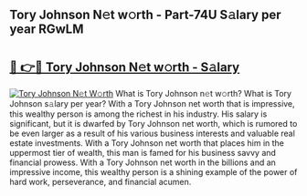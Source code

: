 ## Tory Johnson N𝚎t w𝚘rth - Part-74U S𝚊lary per year RGwLM

# <h2><a href="http://gc0ken.nevu.top/?p=Tory+Johnson">🔗 👉🔴 Tory Johnson N𝚎t w𝚘rth - S𝚊lary</a></h2>

[![Tory Johnson N𝚎t W𝚘rth](https://i.imgur.com/Oavwk0R.jpeg)](http://gc0ken.nevu.top/?p=Tory+Johnson)
What is Tory Johnson n𝚎t w𝚘rth? What is Tory Johnson s𝚊lary per year?
With a Tory Johnson net worth that is impressive, this wealthy person is among the richest in his industry. His salary is significant, but it is dwarfed by Tory Johnson net worth, which is rumored to be even larger as a result of his various business interests and valuable real estate investments. With a Tory Johnson net worth that places him in the uppermost tier of wealth, this man is famed for his business savvy and financial prowess. With a Tory Johnson net worth in the billions and an impressive income, this wealthy person is a shining example of the power of hard work, perseverance, and financial acumen.
